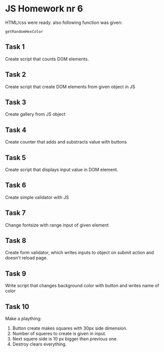 # JS Homework nr 6

HTML/css were ready. also following function was given:

`getRandomHexColor`

## Task 1

Create script that counts DOM elements.

## Task 2

Create script that create DOM elements from given object in JS

## Task 3

Create gallery from JS object

## Task 4

Create counter that adds and substracts value with buttons

## Task 5

Create script that displays input value in DOM element.

## Task 6

Create simple validator with JS

## Task 7

Change fontsize with range input of given element

## Task 8

Create form validator, which writes inputs to object on submit action and doesn't reload page.

## Task 9

Write script that changes background color with button and writes name of color

## Task 10

Make a plaything:
1. Button create makes squares with 30px side dimension.
2. Number of squeres to create is given in input.
3. Next squere side is 10 px bigger then previous one.
4. Destroy clears everything.
